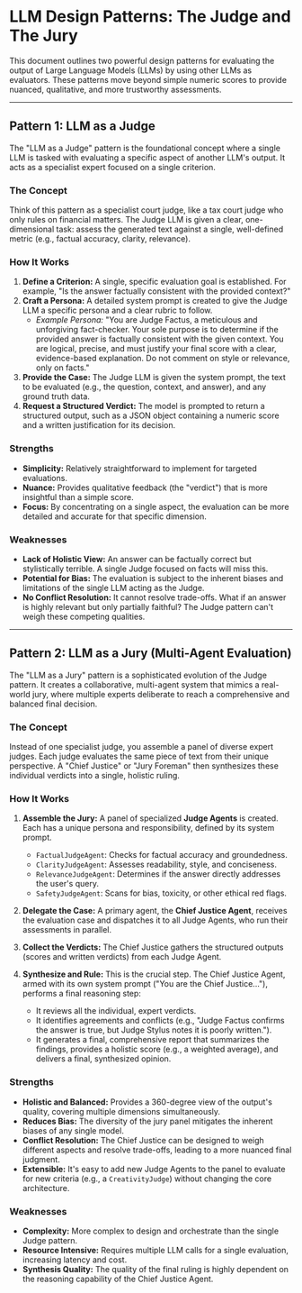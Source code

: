 # LLM Design Patterns: The Judge and The Jury

This document outlines two powerful design patterns for evaluating the output of Large Language Models (LLMs) by using other LLMs as evaluators. These patterns move beyond simple numeric scores to provide nuanced, qualitative, and more trustworthy assessments.

---

## Pattern 1: LLM as a Judge

The "LLM as a Judge" pattern is the foundational concept where a single LLM is tasked with evaluating a specific aspect of another LLM's output. It acts as a specialist expert focused on a single criterion.

### The Concept

Think of this pattern as a specialist court judge, like a tax court judge who only rules on financial matters. The Judge LLM is given a clear, one-dimensional task: assess the generated text against a single, well-defined metric (e.g., factual accuracy, clarity, relevance).

### How It Works

1.  **Define a Criterion:** A single, specific evaluation goal is established. For example, "Is the answer factually consistent with the provided context?"
2.  **Craft a Persona:** A detailed system prompt is created to give the Judge LLM a specific persona and a clear rubric to follow.
    -   *Example Persona:* "You are Judge Factus, a meticulous and unforgiving fact-checker. Your sole purpose is to determine if the provided answer is factually consistent with the given context. You are logical, precise, and must justify your final score with a clear, evidence-based explanation. Do not comment on style or relevance, only on facts."
3.  **Provide the Case:** The Judge LLM is given the system prompt, the text to be evaluated (e.g., the question, context, and answer), and any ground truth data.
4.  **Request a Structured Verdict:** The model is prompted to return a structured output, such as a JSON object containing a numeric score and a written justification for its decision.

### Strengths

-   **Simplicity:** Relatively straightforward to implement for targeted evaluations.
-   **Nuance:** Provides qualitative feedback (the "verdict") that is more insightful than a simple score.
-   **Focus:** By concentrating on a single aspect, the evaluation can be more detailed and accurate for that specific dimension.

### Weaknesses

-   **Lack of Holistic View:** An answer can be factually correct but stylistically terrible. A single Judge focused on facts will miss this.
-   **Potential for Bias:** The evaluation is subject to the inherent biases and limitations of the single LLM acting as the Judge.
-   **No Conflict Resolution:** It cannot resolve trade-offs. What if an answer is highly relevant but only partially faithful? The Judge pattern can't weigh these competing qualities.

---

## Pattern 2: LLM as a Jury (Multi-Agent Evaluation)

The "LLM as a Jury" pattern is a sophisticated evolution of the Judge pattern. It creates a collaborative, multi-agent system that mimics a real-world jury, where multiple experts deliberate to reach a comprehensive and balanced final decision.

### The Concept

Instead of one specialist judge, you assemble a panel of diverse expert judges. Each judge evaluates the same piece of text from their unique perspective. A "Chief Justice" or "Jury Foreman" then synthesizes these individual verdicts into a single, holistic ruling.

### How It Works

1.  **Assemble the Jury:** A panel of specialized **Judge Agents** is created. Each has a unique persona and responsibility, defined by its system prompt.
    -   `FactualJudgeAgent`: Checks for factual accuracy and groundedness.
    -   `ClarityJudgeAgent`: Assesses readability, style, and conciseness.
    -   `RelevanceJudgeAgent`: Determines if the answer directly addresses the user's query.
    -   `SafetyJudgeAgent`: Scans for bias, toxicity, or other ethical red flags.

2.  **Delegate the Case:** A primary agent, the **Chief Justice Agent**, receives the evaluation case and dispatches it to all Judge Agents, who run their assessments in parallel.

3.  **Collect the Verdicts:** The Chief Justice gathers the structured outputs (scores and written verdicts) from each Judge Agent.

4.  **Synthesize and Rule:** This is the crucial step. The Chief Justice Agent, armed with its own system prompt ("You are the Chief Justice..."), performs a final reasoning step:
    -   It reviews all the individual, expert verdicts.
    -   It identifies agreements and conflicts (e.g., "Judge Factus confirms the answer is true, but Judge Stylus notes it is poorly written.").
    -   It generates a final, comprehensive report that summarizes the findings, provides a holistic score (e.g., a weighted average), and delivers a final, synthesized opinion.

### Strengths

-   **Holistic and Balanced:** Provides a 360-degree view of the output's quality, covering multiple dimensions simultaneously.
-   **Reduces Bias:** The diversity of the jury panel mitigates the inherent biases of any single model.
-   **Conflict Resolution:** The Chief Justice can be designed to weigh different aspects and resolve trade-offs, leading to a more nuanced final judgment.
-   **Extensible:** It's easy to add new Judge Agents to the panel to evaluate for new criteria (e.g., a `CreativityJudge`) without changing the core architecture.

### Weaknesses

-   **Complexity:** More complex to design and orchestrate than the single Judge pattern.
-   **Resource Intensive:** Requires multiple LLM calls for a single evaluation, increasing latency and cost.
-   **Synthesis Quality:** The quality of the final ruling is highly dependent on the reasoning capability of the Chief Justice Agent.

